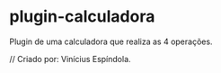 # plugin-calculadora

Plugin de uma calculadora que realiza as 4 operações.

// Criado por: Vinícius Espíndola.
